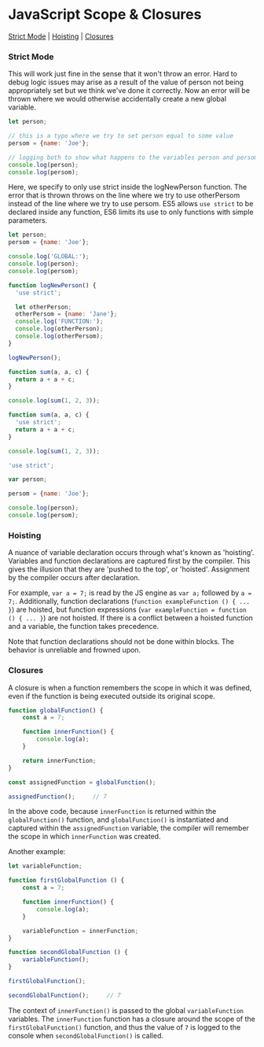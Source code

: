 # JavaScript Scope & Closures

[Strict Mode](#strict-mode) | [Hoisting](#hoisting) | [Closures](#closures)

### Strict Mode

This will work just fine in the sense that it won't throw an error. Hard to debug logic issues may arise as a result of the value of person not being appropriately set but we think we've done it correctly. Now an error will be thrown where we would otherwise accidentally create a new global variable.
```js
let person;

// this is a typo where we try to set person equal to some value
persom = {name: 'Joe'};

// logging both to show what happens to the variables person and persom in our situation where we simulate a typo error
console.log(person);
console.log(persom);
```

Here, we specify to only use strict inside the logNewPerson function. The error that is thrown throws on the line where we try to use otherPersom instead of the line where we try to use persom. ES5 allows `use strict` to be declared inside any function, ES6 limits its use to only functions with simple parameters.
```js
let person;
persom = {name: 'Joe'};

console.log('GLOBAL:');
console.log(person);
console.log(persom);

function logNewPerson() {
  'use strict';

  let otherPerson;
  otherPersom = {name: 'Jane'};
  console.log('FUNCTION:');
  console.log(otherPerson);
  console.log(otherPersom);
}

logNewPerson();
```

```js
function sum(a, a, c) {
  return a + a + c;
}

console.log(sum(1, 2, 3));
```

```js
function sum(a, a, c) {
  'use strict';
  return a + a + c;
}

console.log(sum(1, 2, 3));
```

```js
'use strict';

var person;

persom = {name: 'Joe'};

console.log(person);
console.log(persom);
```

### Hoisting

A nuance of variable declaration occurs through what's known as 'hoisting'. Variables and function declarations are captured first by the compiler. This gives the illusion that they are 'pushed to the top', or 'hoisted'. Assignment by the compiler occurs after declaration.

For example, `var a = 7;` is read by the JS engine as `var a;` followed by `a = 7;`. Additionally, function declarations (`function exampleFunction () { ... }`) are hoisted, but function expressions (`var exampleFunction = function () { ... }`) are not hoisted. If there is a conflict between a hoisted function and a variable, the function takes precedence.

Note that function declarations should not be done within blocks. The behavior is unreliable and frowned upon.

### Closures

A closure is when a function remembers the scope in which it was defined, even if the function is being executed outside its original scope.

```js
function globalFunction() {
	const a = 7;

	function innerFunction() {
		console.log(a);
	}

	return innerFunction;
}

const assignedFunction = globalFunction();

assignedFunction();		// 7
```

In the above code, because `innerFunction` is returned within the `globalFunction()` function, and `globalFunction()` is instantiated and captured within the `assignedFunction` variable, the compiler will remember the scope in which `innerFunction` was created.

Another example:

```js
let variableFunction;

function firstGlobalFunction () {
	const a = 7;

	function innerFunction() {
		console.log(a);
	}

	variableFunction = innerFunction;
}

function secondGlobalFunction () {
	variableFunction();
}

firstGlobalFunction();

secondGlobalFunction();		// 7
```

The context of `innerFunction()` is passed to the global `variableFunction` variables. The `innerFunction` function has a closure around the scope of the `firstGlobalFunction()` function, and thus the value of `7` is logged to the console when `secondGlobalFunction()` is called.
